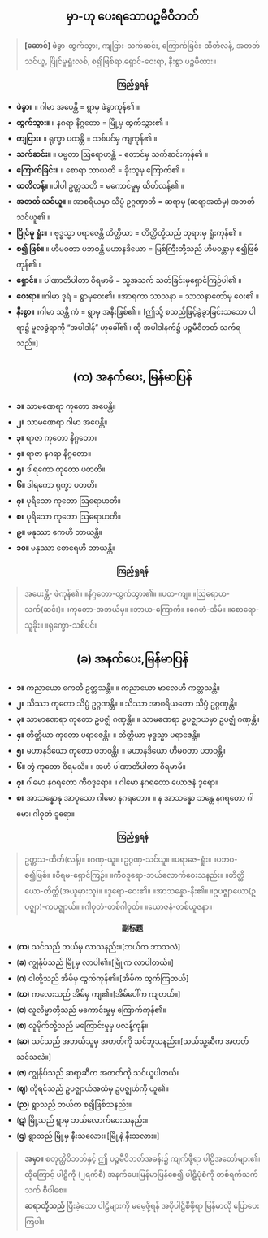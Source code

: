 ## <center>မှာ-ဟု ပေးရသောပဉ္စမီဝိဘတ်</center>
>**[ဆောင်]** ဖဲခွာ-ထွက်သွား, ကျငြား-သက်ဆင်း, ကြောက်ခြင်း-ထိတ်လန့်, အတတ်သင်ယူ, ပြိုင်မူရှုံးလစ်, စ၍ဖြစ်ရာ,ရှောင်-ဝေးရာ, နီးစွာ ပဉ္စမီထား။

**<center>ကြည့်ရှုရန်</center>**
- **ဖဲခွာ။**  ။ ဂါမာ အပေန္တိ = ရွာမှ ဖဲခွာကုန်၏ ။
- **ထွက်သွား။**  ။ နဂရာ နိဂ္ဂတော = မြို့မှ ထွက်သွား၏ ။
- **ကျငြား။**  ။ ရုက္ခာ ပထန္တိ = သစ်ပင်မှ ကျကုန်၏ ။
- **သက်ဆင်း။**  ။ ပဗ္ဗတာ ဩရောဟန္တိ = တောင်မှ သက်ဆင်းကုန်၏ ။
- **ကြောက်ခြင်း။**  ။ စောရာ ဘာယတိ = ခိုးသူမှ ကြောက်၏ ။
- **ထတိလန့်။**  ။ပါပါ ဥတ္တသတိ = မကောင်မှုမှ ထိတ်လန့်၏ ။
- **အတတ် သင်ယူ။**  ။ အာစရိယမှာ သိပ္ပံ ဥဂ္ဂဏှာတိ = ဆရာမှ (ဆရာ့အထံမှ) အတတ် သင်ယူ၏ ။
- **ပြိုင်မူ ရှုံး။**  ။ ဗုဒ္ဓသ္မာ ပရာဇေန္တိ တိတ္ထိယာ = တိတ္ထိတို့သည် ဘုရားမှ ရှုံးကုန်၏ ။
- **စ၍ ဖြစ်။** ။ ဟိမဝတာ ပဘဝန္တိ မဟာနဒိယော = မြစ်ကြီးတို့သည် ဟိမဝန္တာမှ စ၍ဖြစ်ကုန်၏ ။
- **ရှောင်။**  ။ ပါဏာတိပါတာ ဝိရမာမိ = သူ့အသက် သတ်ခြင်းမှရှောင်ကြဉ်ပါ၏ ။
- **ဝေးရာ။**  ။ဂါမာ ဒူရံ = ရွာမှဝေး၏။  ။အာရကာ သာသနာ = သာသနာတော်မှ ဝေး၏ ။
- **နီးစွာ။**  ။ဂါမာ သန္တိ ကံ = ရွာမှ အနီးဖြစ်၏ ။ [ဤသို့ စသည်ဖြင့်ခွဲခွာခြင်းသဘော ပါရာ၌ မူလခွဲရာကို “အပါဒါန်” ဟုခေါ်၏ ၊ ထို အပါဒါနက်၌ ပဉ္စမီဝိဘတ် သက်ရသည်။]

## <center>(က) အနက်ပေး, မြန်မာပြန်</center>
- **၁။** သာမဏေရာ ကုတော အပေန္တိ။ 
- **၂။** သာမဏေရာ ဂါမာ အပေန္တိ။ 
- **၃။** ရာဇာ ကုတော နိဂ္ဂတော။ 
- **၄။** ရာဇာ နဂရာ နိဂ္ဂတော။ 
- **၅။** ဒါရကော ကုတော ပတတိ။ 
- **၆။** ဒါရကော ရုက္ခာ ပတတိ။ 
- **၇။** ပုရိသော ကုတော ဩရောဟတိ။ 
- **၈။** ပုရိသော ကုတော ဩရောဟတိ။ 
- **၉။** မနုဿာ ကေဟိ ဘာယန္တိ။ 
- **၁၀။** မနုဿာ စောရေဟိ ဘာယန္တိ။

**<center>ကြည့်ရှုရန်</center>**
>အပေးန္တိ- ဖဲကုန်၏။ ။နိဂ္ဂတော-ထွက်သွား၏။ ။ပတ-ကျ။ ။ဩရောဟ-သက်(ဆင်း)။ ။ကုတော-အဘယ်မှ။ ။ဘာယ-ကြောက်။ ။ဂေဟံ-အိမ်။ ။စောရော-သူခိုး။ ။ရုက္ခော-သစ်ပင်။

## <center>(ခ) အနက်ပေး,မြန်မာပြန်</center>
- **၁။** ကညာယော ကေတိ ဥတ္တသန္တိ။  ။ ကညာယော ဗာလေဟိ ကတ္တသန္တိ။
- **၂။** သိဿာ ကုတော သိပ္ပံ ဥဂ္ဂဏန္တိ။  ။ သိဿာ အာစရိယတော သိပ္ပံ ဥဂ္ဂဏှန္တိ။
- **၃။** သာမာဏေရာ ကုတော ဥပဇ္ဈံ ဂဏှန္တိ။  ။ သာမဏေရာ ဥပဇ္ဈာယမှာ ဥပဇ္ဈံ ဂဏှန္တိ။
- **၄။** တိတ္ထိယာ ကုတော ပရာဇေန္တိ။  ။ တိတ္ထိယာ ဗုဒ္ဓသ္မာ ပရာဇေန္တိ။
- **၅။** မဟာနဒိယော ကုတော ပဘဝန္တိ။  ။ မဟာနဒိယော ဟိမဝတာ ပဘဝန္တိ။
- **၆။** တွံ ကုတော ဝိရမသိ။  ။ အဟံ ပါဏာတိပါတာ ဝိရမာမိ။
- **၇။** ဂါမော နဂရတော ကီဝဒူရော။  ။ ဂါမော နဂရတော ယောဇနံ ဒူရော။
- **၈။** အာသန္နောနု အာဝုသော ဂါမော နဂရတော။  ။ န အာသန္နော ဘန္တေ နဂရတော ဂါမော၊ ဂါဝုတံ ဒူရော။

**<center>ကြည့်ရှုရန်</center>**
>ဥတ္တသ-ထိတ်(လန့်)။ ။ဂဏှ-ယူ။ ။ဥဂ္ဂဏှ-သင်ယူ။ ။ပရာဇေ-ရှုံး။ ။ပဘဝ-စ၍ဖြစ်။ ။ဝိရမ-ရှောင်ကြဉ်။ ။ကီဝဒူ‌ရော-ဘယ်လောက်ဝေးသနည်း။ ။တိတ္ထိယော-တိတ္ထိ(အယူမှားသူ)။  ။ဒူရော-ဝေး၏။ ။အာသ‌န္နော-နီး၏။ ။ဥပဇ္ဈာယော(ဥပဇ္ဈာ)-ကပဇ္ဈာယ်။ ။ဂါဝုတံ-တစ်ဂါဝုတ်။ ။ယောဇနံ-တစ်ယူဇနာ။

**<center>副标题</center>**
- (**က**) သင်သည် ဘယ်မှ လာသနည်း။[ဘယ်က ဘာသလဲ]
- (**ခ**) ကျွန်ုပ်သည်  မြို့မှ လာပါ၏။[မြို့က လာပါတယ်။] 
- (**ဂ**) ငါတို့သည် အိမ်မှ ထွက်ကုန်၏။[အိမ်က ထွက်ကြတယ်] 
- (**ဃ**) ကလေးသည် အိမ်မှ ကျ၏။[အိမ်ပေါ်က ကျတယ်။] 
- (**င**) လူလိမ္မာတို့သည် မကောင်းမှုမှ ကြောက်ကုန်၏။ 
- (**စ**) လူမိုက်တို့သည် မကြောင်းမှုမှ ပလန့်ကုန်။ 
- (**ဆ**) သင်သည် အဘယ်သူမှ အတတ်ကို သင်ဘူသနည်း။[သယ်သူ့ဆီက အတတ် သင်သလဲ။] 
- (**ဇ**) ကျွန်ုပ်သည် ဆရာ့ဆီက အတတ်ကို သင်ယူပါတယ်။ 
- (**ဈ**) ကိုရင်သည် ဥပဇ္ဈာယ်အထံမှ ဥပဇ္ဈယ်ကို ယူ၏။ 
- (**ည**) ရွာသည်  ဘယ်က စ၍ဖြစ်သနည်း။ 
- (**ဋ**) မြို့သည် ရွာမှ ဘယ်လောက်ဝေးသနည်း။ 
- (**ဌ**) ရွာသည် မြို့မှ နီးသလေား။[မြို့နဲ့ နီးသလား။]

>**အမှာ။** စတုတ္ထိဝိဘတ်နှင့် ဤ ပဉ္စမီဝိဘတ်အခန်း၌ ကျက်ဖီု့ရာ ပါဠိအတော်များ၏၊ ထို့ကြောင့် ပါဠိကို (၂ရက်စီ) အနက်ပေးမြန်မာပြန်စေ၍ ပါဠိပုံစံကို တစ်ရက်သက်သက် စီပါစေ။<br>
**ဆရာတို့သည်** ပြီးခဲ့သော ပါဠိများကို ‌မမေ့ဖို့ရန် အပိုပါဠိစီဖို့ရာ မြန်မာလို ပြောပေးကြပါ။
